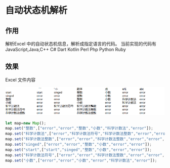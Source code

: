# 自动状态机解析

## 作用

解析Excel 中的自动状态机信息，解析成指定语言的代码。
当前实现的代码有JavaScript,Java,C++ C# Dart Kotlin Perl Php Python Ruby

## 效果

Excel 文件内容

![img.png](img.png)

```javascript
let map=new Map();
map.set("整数",["error","error","整数","小数","科学计数法","error"]);
map.set("科学计数法",["error","科学计数法符号","科学计数法整数","error","error","error"]);
map.set("科学计数法整数",["error","error","科学计数法整数","error","error","error"]);
map.set("singed",["error","error","整数","小数","error","error"]);
map.set("start",["start","singed","整数","小数","error","error"]);
map.set("科学计数法符号",["error","error","科学计数法整数","error","error","error"]);
map.set("小数",["error","error","小数","error","科学计数法","error"]);
```